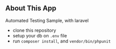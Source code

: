 ## About This App

Automated Testing Sample, with laravel  
* clone this repository
* setup your db on `.env` file
* run `composer install`, and `vendor/bin/phpunit`

